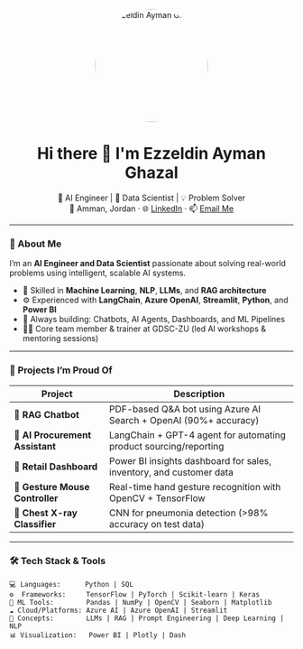 <!-- Profile README for Ezzeldin Ayman Ghazal -->

<p align="center">
  <img src="your-photo.jpg" width="200" alt="Ezzeldin Ayman Ghazal" style="border-radius: 50%">
</p>

<h1 align="center">Hi there 👋 I'm Ezzeldin Ayman Ghazal</h1>

<p align="center">
  🚀 AI Engineer | 🧠 Data Scientist | 💡 Problem Solver<br>
  📍 Amman, Jordan · 🌐 <a href="https://linkedin.com/in/ezz-ghazal">LinkedIn</a> · 📫 <a href="mailto:ezzghazal888@gmail.com">Email Me</a>
</p>

---

### 🧠 About Me

I’m an **AI Engineer and Data Scientist** passionate about solving real-world problems using intelligent, scalable AI systems.

- 💬 Skilled in **Machine Learning**, **NLP**, **LLMs**, and **RAG architecture**
- ⚙️ Experienced with **LangChain**, **Azure OpenAI**, **Streamlit**, **Python**, and **Power BI**
- 🔭 Always building: Chatbots, AI Agents, Dashboards, and ML Pipelines
- 🧑‍🏫 Core team member & trainer at GDSC-ZU (led AI workshops & mentoring sessions)

---

### 💼 Projects I’m Proud Of

| Project | Description |
|--------|-------------|
| 🔹 **RAG Chatbot** | PDF-based Q&A bot using Azure AI Search + OpenAI (90%+ accuracy) |
| 🔹 **AI Procurement Assistant** | LangChain + GPT-4 agent for automating product sourcing/reporting |
| 🔹 **Retail Dashboard** | Power BI insights dashboard for sales, inventory, and customer data |
| 🔹 **Gesture Mouse Controller** | Real-time hand gesture recognition with OpenCV + TensorFlow |
| 🔹 **Chest X-ray Classifier** | CNN for pneumonia detection (>98% accuracy on test data) |

---

### 🛠️ Tech Stack & Tools

```text
💻 Languages:      Python | SQL
⚙️  Frameworks:     TensorFlow | PyTorch | Scikit-learn | Keras
🧪 ML Tools:        Pandas | NumPy | OpenCV | Seaborn | Matplotlib
☁️ Cloud/Platforms: Azure AI | Azure OpenAI | Streamlit
🧠 Concepts:        LLMs | RAG | Prompt Engineering | Deep Learning | NLP
📊 Visualization:   Power BI | Plotly | Dash
